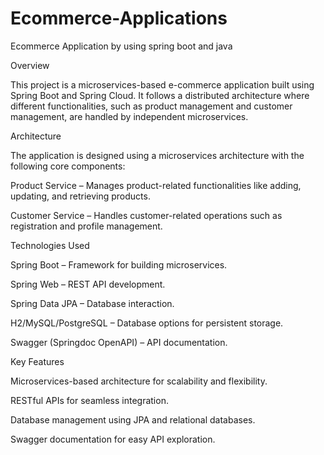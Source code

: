 # Ecommerce-Applications
Ecommerce Application by using spring boot and java

Overview

This project is a microservices-based e-commerce application built using Spring Boot and Spring Cloud. It follows a distributed architecture where different functionalities, such as product management and customer management, are handled by independent microservices.

Architecture

The application is designed using a microservices architecture with the following core components:

Product Service – Manages product-related functionalities like adding, updating, and retrieving products.

Customer Service – Handles customer-related operations such as registration and profile management.

Technologies Used

Spring Boot – Framework for building microservices.

Spring Web – REST API development.

Spring Data JPA – Database interaction.

H2/MySQL/PostgreSQL – Database options for persistent storage.

Swagger (Springdoc OpenAPI) – API documentation.

Key Features

Microservices-based architecture for scalability and flexibility.

RESTful APIs for seamless integration.

Database management using JPA and relational databases.

Swagger documentation for easy API exploration.
